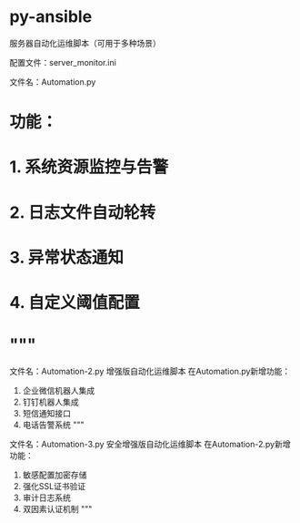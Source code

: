 # py-ansible
服务器自动化运维脚本（可用于多种场景）

配置文件：server_monitor.ini

文件名：Automation.py
# 功能：
# 1. 系统资源监控与告警
# 2. 日志文件自动轮转
# 3. 异常状态通知
# 4. 自定义阈值配置
# """

文件名：Automation-2.py
增强版自动化运维脚本
在Automation.py新增功能：
1. 企业微信机器人集成
2. 钉钉机器人集成
3. 短信通知接口
4. 电话告警系统
"""

文件名：Automation-3.py
安全增强版自动化运维脚本
在Automation-2.py新增功能：
1. 敏感配置加密存储
2. 强化SSL证书验证
3. 审计日志系统
4. 双因素认证机制
"""
